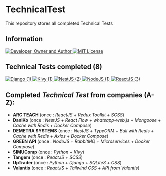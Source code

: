 # TechnicalTest
This repository stores all completed Technical Tests

## Information
<div id="information" align="left">
  <a href="https://github.com/MoguchiyDD" target="_blank">
    <img alt="Developer, Owner and Author" src="https://img.shields.io/badge/Developer,%20Owner%20and%20Author-МогучийДД%20(MoguchiyDD)-FF4F1E?style=for-the-badge" />
  </a>
  <a href="LICENSE" target="_blank">
    <img alt="MIT License" src="https://img.shields.io/badge/License-MIT%20License-6A1B9A?style=for-the-badge" />
  </a>
</div>

## Technical Tests completed (8)
<div id="technical-tests" align="left">
  <a href="https://github.com/MoguchiyDD/TechnicalTest/tree/main/Django" target="_blank">
    <img alt="Django (1)" src="https://img.shields.io/badge/Django-1-B71C1C?style=for-the-badge" />
  </a>
  <a href="https://github.com/MoguchiyDD/TechnicalTest/tree/main/Kivy" target="_blank">
    <img alt="Kivy (1)" src="https://img.shields.io/badge/Kivy-1-B71C1C?style=for-the-badge" />
  </a>
  <a href="https://github.com/MoguchiyDD/TechnicalTest/tree/main/NestJS" target="_blank">
    <img alt="NestJS (2)" src="https://img.shields.io/badge/NestJS-2-B71C1C?style=for-the-badge" />
  </a>
  <a href="https://github.com/MoguchiyDD/TechnicalTest/tree/main/NodeJS" target="_blank">
    <img alt="NodeJS (1)" src="https://img.shields.io/badge/NodeJS-1-B71C1C?style=for-the-badge" />
  </a>
  <a href="https://github.com/MoguchiyDD/TechnicalTest/tree/main/ReactJS" target="_blank">
    <img alt="ReactJS (3)" src="https://img.shields.io/badge/ReactJS-3-B71C1C?style=for-the-badge" />
  </a>
</div>

## Completed *Technical Test* from companies (A-Z):
- **ARC TEACH** (once : *ReactJS* + *Redux Toolkit* + *SCSS*)
- **DaniKo** (once : *NestJS* + *React Flow* + *whatsapp-web.js* + *Mongoose* + *Cache with Redis* + *Docker Compose*)
- **DEMETRA SYSTEMS** (once : *NestJS* + *TypeORM* + *Bull with Redis* + *Cache with Redis* + *Axios* + *Docker Compose*)
- **GREEN API** (once : *NodeJS* + *RabbitMQ* + *Microservices* + *Docker Compose*)
- **SIMUComp** (once : *Python* + *Kivy*)
- **Tangem** (once : *ReactJS* + *SCSS*)
- **UpTrader** (once : *Python* + *Django* + *SQLite3* + *CSS*)
- **Valantis** (once : *ReactJS* + *Tailwind CSS* + *API from Valantis*)

